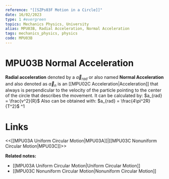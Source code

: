 ```yaml
---
reference: "[[SZPs03F Motion in a Circle]]"
date: 16/02/2023
type: 1 #evergreen
topics: Mechanics Physics, University
alias: MPU03B, Radial Acceleration, Normal Acceleration
tags: mechanics_physics, physics
code: MPU03B
---
```

# MPU03B Normal Acceleration

**Radial acceleration** denoted by a $\vec{a}_{rad}$ or also named **Normal Acceleration** and also denoted as $\vec{a}_n$ is an [[MPU02C Acceleration|Acceleration]] that always is perpendicular to the velocity of the particle pointing to the center of the circle that describes the movement. It can be calculated by: $a_{rad} = \frac{v^2}{R}$
 Also can be obtained with: $a_{rad} = \frac{4\pi^2R}{T^2}$ ^1

# Links
<<[[MPU03A Uniform Circular Motion|MPU03A]]|[[MPU03C Nonuniform Circular Motion|MPU03C]]>>

**Related notes:**
- [[MPU03A Uniform Circular Motion|Uniform Circular Motion]]
- [[MPU03C Nonuniform Circular Motion|Nonuniform Circular Motion]]
